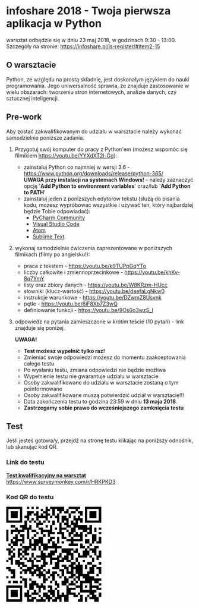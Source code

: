 # infoshare 2018 - Twoja pierwsza aplikacja w Python

warsztat odbędzie się w dniu 23 maj 2018, w godzinach 9:30 - 13:00.
Szczegóły na stronie: <https://infoshare.pl/is-register/#item2-15>

## O warsztacie

Python, ze względu na prostą składnię, jest doskonałym językiem do nauki programowania. Jego uniwersalność sprawia, że znajduje zastosowanie w wielu obszarach: tworzeniu stron internetowych, analizie danych, czy sztucznej inteligencji.

## Pre-work

Aby zostać zakwalifikowanym do udziału w warsztacie należy wykonać samodzielnie poniższe zadania.

1. Przygotuj swój komputer do pracy z Python'em (możesz wspomóc się filmikiem <https://youtu.be/YYXdXT2l-Gg>):
    * zainstaluj Python co najmniej w wersji 3.6 - <https://www.python.org/downloads/release/python-365/>  
    **UWAGA przy instalacji na systemach Windows!** - należy zaznaczyć opcję '**Add Python to environment variables**' oraz/lub '**Add Python to PATH**'
    * zainstaluj jeden z poniższych edytorów tekstu (służą do pisania kodu, możesz wypróbować wszystkie i używać ten, który najbardziej będzie Tobie odpowiadać):
        * [PyCharm Community](https://www.jetbrains.com/pycharm/download/)
        * [Visual Studio Code](https://code.visualstudio.com/)
        * [Atom](https://atom.io/)
        * [Sublime Text](https://www.sublimetext.com/)

2. wykonaj samodzielnie ćwiczenia zaprezentowane w poniższych filmikach (filmy po angielsku!):
    * praca z tekstem - <https://youtu.be/k9TUPpGqYTo>
    * liczby całkowite i zmiennoprzecinkowe - <https://youtu.be/khKv-8q7YmY>
    * listy oraz zbiory danych - <https://youtu.be/W8KRzm-HUcc>
    * słowniki (klucz-wartość) - <https://youtu.be/daefaLgNkw0>
    * instrukcje warunkowe - <https://youtu.be/DZwmZ8Usvnk>
    * pętle - <https://youtu.be/6iF8Xb7Z3wQ>
    * definiowanie funkcji - <https://youtu.be/9Os0o3wzS_I>

3. odpowiedz na pytania zamieszczone w krótim teście (10 pytań) - link znajduje się poniżej.

    **UWAGA!**  
    * **Test możesz wypełnić tylko raz!**
    * Zmieniać swoje odpowiedzi możesz do momentu zaakceptowania całego testu
    * Po wysłaniu testu, zmiana odpowiedzi nie będzie możliwa
    * Wypełnienie testu nie gwarantuje udziału w warsztacie
    * Osoby zakwalifikowane do udziału w warsztacie zostaną o tym poinformowane
    * Osoby zakwalifikowane muszą potwierdzić udział w warsztacie!!!
    * Data zakończenia testu to godzina 23:59 w dniu **13 maja 2018**.
    * **Zastrzegamy sobie prawo do wcześniejszego zamknięcia testu**

## Test

Jeśli jesteś gotowa/y, przejdź na stronę testu klikając na poniższy odnośnik, lub skanując kod QR.

### Link do testu

[**Test kwalifikacyjny na warsztat**](https://www.surveymonkey.com/r/HRKPKD3) <https://www.surveymonkey.com/r/HRKPKD3>

### Kod QR do testu

![Kod QR](qr_test.png)
